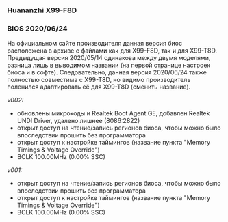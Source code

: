 ### Huananzhi X99-F8D
### BIOS 2020/06/24
На официальном сайте производителя данная версия биос расположена в архиве с файлами как для X99-F8D, так и для X99-T8D. Предыдущая версия 2020/05/14 одинакова между двумя моделями, разница лишь в выводимом названии (на первой странице настроек биоса и в софте). Следовательно, данная версия 2020/06/24 также полностью совместима с X99-T8D, но видимо производитель поленился адаптировать её для X99-T8D (сменить название).

*v002:*
* обновлены микрокоды и Realtek Boot Agent GE, добавлен Realtek UNDI Driver, удалено лишнее (8086:2822)
* открыт доступ на чтение/запись регионов биоса, чтобы можно было впоследствии прошить без программатора
* открыт доступ к настройке таймингов (название пункта "Memory Timings & Voltage Override")
* BCLK 100.00MHz (0.00% SSC)

*v001:*
* открыт доступ на чтение/запись регионов биоса, чтобы можно было впоследствии прошить без программатора
* открыт доступ к настройке таймингов (название пункта "Memory Timings & Voltage Override")
* BCLK 100.00MHz (0.00% SSC)
